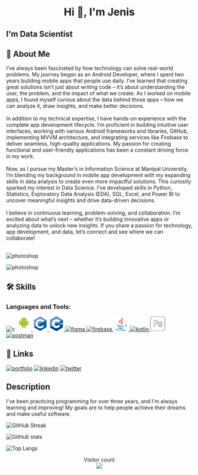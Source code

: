 
<!-- [68747470733a2f2f312e62702e626c6f6773706f742e636f6d2f2d37413457796e774c734d772f58624270435847386648492f41414141414141414d74342f754f613162704c736b5967727747626c6c6853753253446a5f4d69673853584a51434c63424741735948512f7](https://user-images.githubusercontent.com/101552010/191468106-0221377a-0c01-4472-bf67-3219b011cd1f.gif)  This is a android developer gif-->

<h1 align="center">Hi 👋, I'm Jenis</h1>

<h2 align="left">I'm Data Scientist </h2>

<!-- <h3 align="center">Android developer from India, Now in Dubai.</h3> -->

## 🚀 About Me
I’ve always been fascinated by how technology can solve real-world problems. My journey began as an Android Developer, where I spent two years building mobile apps that people use daily. I’ve learned that creating great solutions isn’t just about writing code – it’s about understanding the user, the problem, and the impact of what we create. As I worked on mobile apps, I found myself curious about the data behind those apps – how we can analyze it, draw insights, and make better decisions.<br></br>
In addition to my technical expertise, I have hands-on experience with the complete app development lifecycle. I’m proficient in building intuitive user interfaces, working with various Android frameworks and libraries, GitHub, implementing MVVM architecture, and integrating services like Firebase to deliver seamless, high-quality applications. My passion for creating functional and user-friendly applications has been a constant driving force in my work.<br></br>
Now, as I pursue my Master’s in Information Science at Manipal University, I’m blending my background in mobile app development with my expanding skills in data analysis to create even more impactful solutions. This curiosity sparked my interest in Data Science. I’ve developed skills in Python, Statistics, Exploratory Data Analysis (EDA), SQL, Excel, and Power BI to uncover meaningful insights and drive data-driven decisions.<br></br>
I believe in continuous learning, problem-solving, and collaboration. I’m excited about what’s next – whether it’s building innovative apps or analyzing data to unlock new insights. If you share a passion for technology, app development, and data, let’s connect and see where we can collaborate!<br></br>
<!-- I'm an Android Application developer...

- 🌱 I’m currently learning Data Science
  -->
<!-- - 👯 I’m looking to collaborate on Google -->

<!-- - 🤝 I’m looking for help from friends -->

<!-- - ⚡ Fun fact, I think I am funny -->




<!--   ![18a4949fc9c8067172d3b96e302e7097](https://user-images.githubusercontent.com/101552010/191468644-3b046c51-7171-4d11-a0db-a2c96b50bf90.gif) -->
 <img src="https://user-images.githubusercontent.com/101552010/191468644-3b046c51-7171-4d11-a0db-a2c96b50bf90.gif" alt="photoshop" width="600" height="400"/>

![photoshop](https://user-images.githubusercontent.com/101552010/191468644-3b046c51-7171-4d11-a0db-a2c96b50bf90.gif)

## 🛠 Skills
 <h3 align="left">Languages and Tools:</h3>
<p align="left"> 
<img src="https://github.com/user-attachments/assets/b53dd14c-2508-48bf-b4cb-d720653bf821" alt="c" width="40" height="40"/> </a> <a href="https://www.w3schools.com/cpp/" target="_blank" rel="noreferrer"> 
	
<a href="https://developer.android.com" target="_blank" rel="noreferrer">
<img src="https://raw.githubusercontent.com/devicons/devicon/master/icons/android/android-original-wordmark.svg" alt="android" width="40" height="40"/> </a> 
<a href="https://www.cprogramming.com/" target="_blank" rel="noreferrer"> 
<img src="https://raw.githubusercontent.com/devicons/devicon/master/icons/c/c-original.svg" alt="c" width="40" height="40"/> </a> <a href="https://www.w3schools.com/cpp/" target="_blank" rel="noreferrer"> 
<img src="https://raw.githubusercontent.com/devicons/devicon/master/icons/cplusplus/cplusplus-original.svg" alt="cplusplus" width="40" height="40"/> </a> <a href="https://www.figma.com/" target="_blank" rel="noreferrer"> 
<img src="https://www.vectorlogo.zone/logos/figma/figma-icon.svg" alt="figma" width="40" height="40"/> </a> <a href="https://firebase.google.com/" target="_blank" rel="noreferrer"> 
<img src="https://www.vectorlogo.zone/logos/firebase/firebase-icon.svg" alt="firebase" width="40" height="40"/> </a> <a href="https://www.java.com" target="_blank" rel="noreferrer"> 
<img src="https://raw.githubusercontent.com/devicons/devicon/master/icons/java/java-original.svg" alt="java" width="40" height="40"/> </a> <a href="https://kotlinlang.org" target="_blank" rel="noreferrer"> 
<img src="https://www.vectorlogo.zone/logos/kotlinlang/kotlinlang-icon.svg" alt="kotlin" width="40" height="40"/> </a> <a href="https://www.photoshop.com/en" target="_blank" rel="noreferrer"> 
<img src="https://raw.githubusercontent.com/devicons/devicon/master/icons/photoshop/photoshop-line.svg" alt="photoshop" width="40" height="40"/> </a> <a href="https://postman.com" target="_blank" rel="noreferrer"> 
<img src="https://www.vectorlogo.zone/logos/getpostman/getpostman-icon.svg" alt="postman" width="40" height="40"/> </a> </p>

## 🔗 Links
[![portfolio](https://img.shields.io/badge/my_portfolio-000?style=for-the-badge&logo=ko-fi&logoColor=white)]()
[![linkedin](https://img.shields.io/badge/linkedin-0A66C2?style=for-the-badge&logo=linkedin&logoColor=white)](https://www.linkedin.com/)
[![twitter](https://img.shields.io/badge/twitter-1DA1F2?style=for-the-badge&logo=twitter&logoColor=white)](https://twitter.com/)

 
## Description

I've been practicing programming for over three years, and I'm always learning and improving! My goals are to help people achieve their dreams and make useful software.




![GitHub Streak](https://github-readme-streak-stats.herokuapp.com?user=jenisdobariya&theme=light&hide_border=true&date_format=j%2Fn%5B%2FY%5D)
 
 ![ GitHub stats](https://github-readme-stats.vercel.app/api?username=jenisdobariya&show_icons=true)
 
 ![Top Langs](https://github-readme-stats.vercel.app/api/top-langs/?username=jenisdobariya&layout=compact)



 <p align="center"> 
  Visitor count<br>
  <img src="https://profile-counter.glitch.me/jenisdobariya/count.svg" />
</p>

